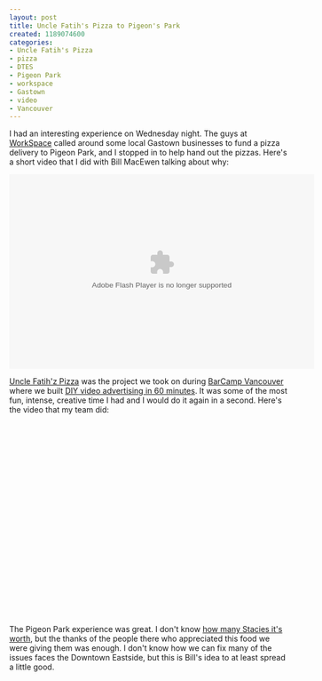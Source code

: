```yaml
--- 
layout: post
title: Uncle Fatih's Pizza to Pigeon's Park
created: 1189074600
categories: 
- Uncle Fatih's Pizza
- pizza
- DTES
- Pigeon Park
- workspace
- Gastown
- video
- Vancouver
---
```

<p>I had an interesting experience on Wednesday night. The guys at <a href="http://www.abetterplacetowork.com">WorkSpace</a> called around some local Gastown businesses to fund a pizza delivery to Pigeon Park, and I stopped in to help hand out the pizzas. Here's a short video that I did with Bill MacEwen talking about why:</p>

<object type="application/x-shockwave-flash" data="http://blip.tv/scripts/flash/showplayer.swf?file=http%3A%2F%2Fbmann%2Eblip%2Etv%2Frss%2Fflash%2F%3Fnsfw%3Ddc&showplayerpath=http%3A%2F%2Fblip%2Etv%2Fscripts%2Fflash%2Fshowplayer%2Eswf" width="550" height="350" allowfullscreen="true" id="showplayer"><param name="movie" value="http://blip.tv/scripts/flash/showplayer.swf?file=http%3A%2F%2Fbmann%2Eblip%2Etv%2Frss%2Fflash%2F%3Fnsfw%3Ddc&showplayerpath=http%3A%2F%2Fblip%2Etv%2Fscripts%2Fflash%2Fshowplayer%2Eswf" /><param name="quality" value="best" /></object>

<p><a href="http://unclefatihspizza.com/">Uncle Fatih'z Pizza</a> was the project we took on during <a href="http://barcamp.org/BarCampVancouver">BarCamp Vancouver</a> where we built <a href="http://adhack.com/site/comments/diy-advertising-in-60-minutes-or-less/">DIY video advertising in 60 minutes</a>. It was some of the most fun, intense, creative time I had and I would do it again in a second. Here's the video that my team did:</p>
<!--break-->
<object width="425" height="350"><param name="movie" value="http://www.youtube.com/v/fhUdr2uS-AM"></param><param name="wmode" value="transparent"></param><embed src="http://www.youtube.com/v/fhUdr2uS-AM" type="application/x-shockwave-flash" wmode="transparent" width="425" height="350"></embed></object>

<p>The Pigeon Park experience was great. I don't know <a href="http://www.darrenbarefoot.com/archives/2007/08/my-gnomedex-talk-1100-stacies.html">how many Stacies it's worth</a>, but the thanks of the people there who appreciated this food we were giving them was enough. I don't know how we can fix many of the issues faces the Downtown Eastside, but this is Bill's idea to at least spread a little good.</p>
